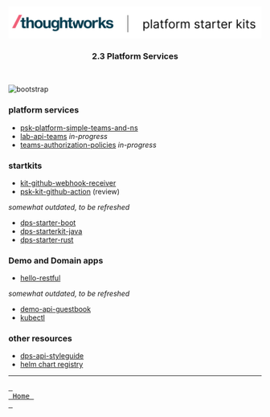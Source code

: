 <div align="center">
	<p>
		<img alt="Thoughtworks Logo" src="https://raw.githubusercontent.com/twplatformlabs/static/master/psk_banner.png" width=800 />
	</p>
  <h3>2.3 Platform Services</h3>
</div>
<br />

![bootstrap](https://img.shields.io/badge/document-EarlyDraft-yellow.svg?style=for-the-badge&logo=markdown)  

### platform services

* [psk-platform-simple-teams-and-ns](https://github.com/twplatformlabs/psk-platform-simple-teams-and-ns)
* [lab-api-teams](https://github.com/twplatformlabs/lab-api-teams) _in-progress_
* [teams-authorization-policies](https://github.com/twplatformlabs/teams-authorization-policies) _in-progress_

### startkits

* [kit-github-webhook-receiver](https://github.com/twplatformlabs/kit-github-webhook-receiver)
* [psk-kit-github-action](https://github.com/twplatformlabs/psk-kit-github-action) (review)

_somewhat outdated, to be refreshed_  
* [dps-starter-boot](https://github.com/twplatformlabs/dps-starter-boot)
* [dps-starterkit-java](https://github.com/twplatformlabs/dps-starterkit-java)
* [dps-starter-rust](https://github.com/twplatformlabs/dps-starter-rust)

### Demo and Domain apps

* [hello-restful](https://github.com/twplatformlabs/hello-restful)

_somewhat outdated, to be refreshed_  
* [demo-api-guestbook](https://github.com/twplatformlabs/demo-api-guestbook)
* [kubectl](https://github.com/twplatformlabs/kubectl)

### other resources

* [dps-api-styleguide](https://github.com/twplatformlabs/dps-api-styleguide)
* [helm chart registry](https://github.com/twplatformlabs/helm-charts)  

<hr>  

[<kbd> <br> Home <br> </kbd>](../README.md)
